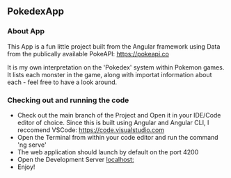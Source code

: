 PokedexApp
----------

### About App
This App is a fun little project built from the Angular framework using Data from the publically available PokeAPI: https://pokeapi.co

It is my own interpretation on the 'Pokedex' system within Pokemon games. It lists each monster in the game, along with importat information about each - feel free to have a look around.

### Checking out and running the code
* Check out the main branch of the Project and Open it in your IDE/Code editor of choice. Since this is built using Angular and Angular CLI, I reccomend VSCode: https://code.visualstudio.com
* Open the Terminal from within your code editor and run the command 'ng serve'
* The web application should launch by default on the port 4200
* Open the Development Server [localhost:](http://localhost:4200/)
* Enjoy!


